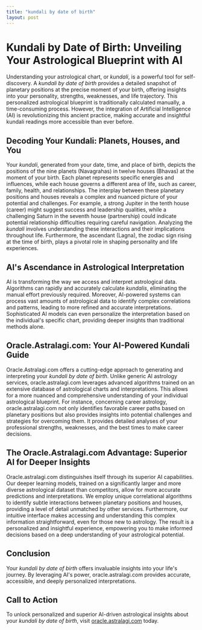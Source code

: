 ```yaml
---
title: "kundali by date of birth"
layout: post
---
```


# Kundali by Date of Birth: Unveiling Your Astrological Blueprint with AI

Understanding your astrological chart, or *kundali*, is a powerful tool for self-discovery.  A *kundali by date of birth* provides a detailed snapshot of planetary positions at the precise moment of your birth, offering insights into your personality, strengths, weaknesses, and life trajectory. This personalized astrological blueprint is traditionally calculated manually, a time-consuming process.  However, the integration of Artificial Intelligence (AI) is revolutionizing this ancient practice, making accurate and insightful kundali readings more accessible than ever before.


## Decoding Your Kundali: Planets, Houses, and You

Your *kundali*, generated from your date, time, and place of birth, depicts the positions of the nine planets (Navagrahas) in twelve houses (Bhavas) at the moment of your birth. Each planet represents specific energies and influences, while each house governs a different area of life, such as career, family, health, and relationships. The interplay between these planetary positions and houses reveals a complex and nuanced picture of your potential and challenges. For example, a strong Jupiter in the tenth house (career) might suggest success and leadership qualities, while a challenging Saturn in the seventh house (partnership) could indicate potential relationship difficulties requiring careful navigation.  Analyzing the *kundali* involves understanding these interactions and their implications throughout life.  Furthermore, the ascendant (Lagna), the zodiac sign rising at the time of birth, plays a pivotal role in shaping personality and life experiences.


## AI's Ascendance in Astrological Interpretation

AI is transforming the way we access and interpret astrological data. Algorithms can rapidly and accurately calculate *kundalis*, eliminating the manual effort previously required.  Moreover, AI-powered systems can process vast amounts of astrological data to identify complex correlations and patterns, leading to more refined and accurate interpretations.  Sophisticated AI models can even personalize the interpretation based on the individual's specific chart, providing deeper insights than traditional methods alone.


## Oracle.Astralagi.com: Your AI-Powered Kundali Guide

Oracle.Astralagi.com offers a cutting-edge approach to generating and interpreting your *kundali by date of birth*.  Unlike generic AI astrology services, oracle.astralagi.com leverages advanced algorithms trained on an extensive database of astrological charts and interpretations.  This allows for a more nuanced and comprehensive understanding of your individual astrological blueprint.  For instance, concerning career astrology, oracle.astralagi.com not only identifies favorable career paths based on planetary positions but also provides insights into potential challenges and strategies for overcoming them. It provides detailed analyses of your professional strengths, weaknesses, and the best times to make career decisions.


## The Oracle.Astralagi.com Advantage: Superior AI for Deeper Insights

Oracle.astralagi.com distinguishes itself through its superior AI capabilities. Our deeper learning models, trained on a significantly larger and more diverse astrological dataset than competitors, allow for more accurate predictions and interpretations.  We employ unique correlational algorithms to identify subtle interactions between planetary positions and houses, providing a level of detail unmatched by other services.  Furthermore, our intuitive interface makes accessing and understanding this complex information straightforward, even for those new to astrology.  The result is a personalized and insightful experience, empowering you to make informed decisions based on a deep understanding of your astrological potential.


## Conclusion

Your *kundali by date of birth* offers invaluable insights into your life's journey. By leveraging AI's power, oracle.astralagi.com provides accurate, accessible, and deeply personalized interpretations.


## Call to Action

To unlock personalized and superior AI-driven astrological insights about your *kundali by date of birth*, visit [oracle.astralagi.com](https://oracle.astralagi.com) today.